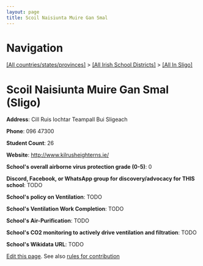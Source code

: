 ```yaml
---
layout: page
title: Scoil Naisiunta Muire Gan Smal
---
```

# Navigation

[[All countries/states/provinces]](../../..) > [[All Irish School Districts]](../..) > [[All In Sligo]](..)

# Scoil Naisiunta Muire Gan Smal (Sligo)

**Address**: Cill Ruis Iochtar Teampall Bui Sligeach

**Phone**: 096 47300

**Student Count**: 26

**Website**: <http://www.kilrusheighterns.ie/>

**School's overall airborne virus protection grade (0-5)**: 0

**Discord, Facebook, or WhatsApp group for discovery/advocacy for THIS school**: TODO

**School's policy on Ventilation**: TODO

**School's Ventilation Work Completion**: TODO

**School's Air-Purification**: TODO

**School's CO2 monitoring to actively drive ventilation and filtration**: TODO

**School's Wikidata URL**: TODO


[Edit this page](https://github.com/ventilate-schools/Ireland/edit/main/./Sligo/Scoil_Naisiunta_Muire_Gan_Smal.md). See also [rules for contribution](../../../contribution-rules/)